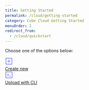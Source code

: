 ```yaml
---
title: Getting Started
permalink: /cloud/getting-started
category: Cube Cloud Getting Started
menuOrder: 1
redirect_from:
  - /cloud/quickstart
---
```


Choose one of the options below:

<div class="gettingStartedGrid">
  <div class="ant-row">
    <div class="gettingStartedItem gettingStartedItemSlim ant-col ant-col-xs-24 ant-col-sm-24 ant-col-md-24 ant-col-xl-12">
      <a href="getting-started/create">
        <div class="gettingStartedItemContent">
          <div class="gettingStartedItemImage">
            <img src="create-new.svg" alt="Create new" height="25" width="25" />
          </div>
          <div class="gettingStartedItemLink">Create new</div>
        </div>
      </a>
    </div>
    <div class="gettingStartedItem gettingStartedItemSlim gettingStartedItemAdjacent ant-col ant-col-xs-24 ant-col-sm-24 ant-col-md-24 ant-col-xl-12">
      <div class="gettingStartedItemContent">
        <a href="getting-started/cli">
          <div class="gettingStartedItemImage">
            <img src="upload-with-cli.svg" alt="Upload with CLI" height="25" width="25" />
          </div>
          <div class="gettingStartedItemLink">Upload with CLI</div>
        </a>
      </div>
    </div>
  </div>
</div>

